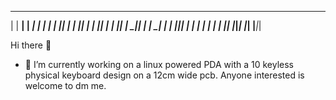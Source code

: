 _____________
|   | __|   | __|   | __|
| | ||_ | | ||_ | | ||_
| __| _|| __| _|| | | _|
| | ||__| | | | | | | |
|_| |___|_| |_| |___|_|

Hi there 👋

- 🔭 I’m currently working on a linux powered PDA with a 10 keyless physical keyboard design on a 12cm wide pcb. Anyone interested is welcome to dm me.
